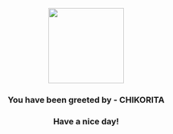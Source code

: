 <p align="center">
            <img src="https://raw.githubusercontent.com/PokeAPI/sprites/master/sprites/pokemon/152.png" width="150" height="150">
          </p>
          <h3 align="center">You have been greeted by - <b>CHIKORITA</b></h3>
          <h3 align="center">Have a nice day!</h3>

